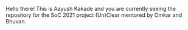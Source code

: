 Hello there! This is Aayush Kakade and you are currently seeing the repository for the SoC 2021 project (Un)Clear mentored by Omkar and Bhuvan.
